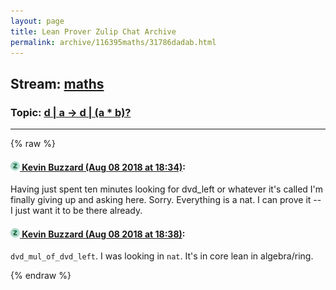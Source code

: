```yaml
---
layout: page
title: Lean Prover Zulip Chat Archive 
permalink: archive/116395maths/31786dadab.html
---
```


## Stream: [maths](index.html)
### Topic: [d | a -> d | (a * b)?](31786dadab.html)

---


{% raw %}
#### [![Click to go to Zulip](../../assets/img/zulip2.png) Kevin Buzzard (Aug 08 2018 at 18:34)](https://leanprover.zulipchat.com/#narrow/stream/116395-maths/topic/d%20%7C%20a%20-%3E%20d%20%7C%20%28a%20%2A%20b%29%3F/near/131118837):
Having just spent ten minutes looking for dvd_left or whatever it's called I'm finally giving up and asking here. Sorry. Everything is a nat. I can prove it -- I just want it to be there already.

#### [![Click to go to Zulip](../../assets/img/zulip2.png) Kevin Buzzard (Aug 08 2018 at 18:38)](https://leanprover.zulipchat.com/#narrow/stream/116395-maths/topic/d%20%7C%20a%20-%3E%20d%20%7C%20%28a%20%2A%20b%29%3F/near/131119032):
`dvd_mul_of_dvd_left`. I was looking in `nat`. It's in core lean in algebra/ring.


{% endraw %}
